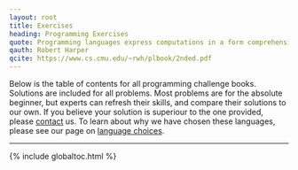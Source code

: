 ```yaml
---
layout: root
title: Exercises
heading: Programming Exercises
quote: Programming languages express computations in a form comprehensible to both people and machines.
qauth: Robert Harper
qcite: https://www.cs.cmu.edu/~rwh/plbook/2nded.pdf
---
```


Below is the table of contents for all programming challenge books. Solutions are included for all problems. Most problems are for the absolute beginner, but experts can refresh their skills, and compare their solutions to our own. If you believe your solution is superiour to the one provided, please <a href="{{ site.github.url }}/contact/">contact</a> us. To learn about why we have chosen these languages, please see our page on [language choices][languages].

<hr />

{% include globaltoc.html %}

[languages]: /languages
